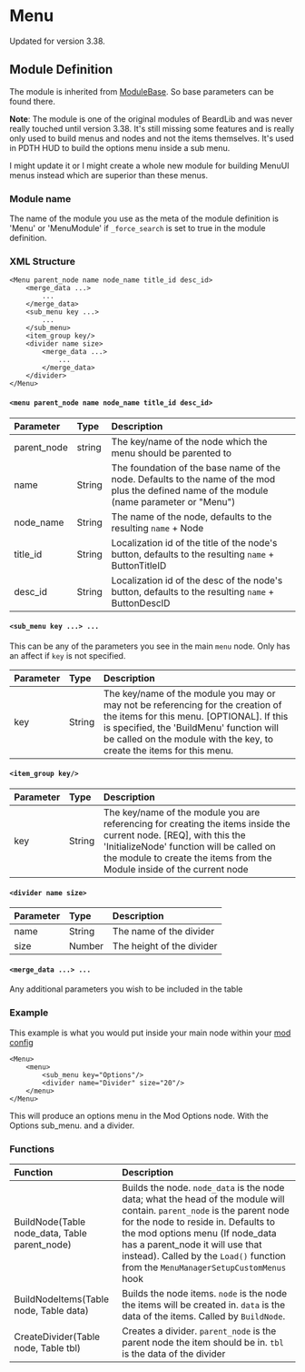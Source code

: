 # Menu

Updated for version 3.38.

## Module Definition

The module is inherited from [ModuleBase](https://luffyyy.gitbook.io/beardlib/modules/modulebase). So base parameters can be found there.

**Note**: The module is one of the original modules of BeardLib and was never really touched until version 3.38. It's still missing some features and is really only used to build menus and nodes and not the items themselves. It's used in PDTH HUD to build the options menu inside a sub menu.

I might update it or I might create a whole new module for building MenuUI menus instead which are superior than these menus.

### Module name

The name of the module you use as the meta of the module definition is 'Menu' or 'MenuModule' if `_force_search` is set to true in the module definition.

### XML Structure

```markup
<Menu parent_node name node_name title_id desc_id>
    <merge_data ...>
        ...
    </merge_data>
    <sub_menu key ...>
        ...
    </sub_menu>
    <item_group key/>
    <divider name size>
        <merge_data ...>
            ...
        </merge_data>
    </divider>
</Menu>
```

#### `<menu parent_node name node_name title_id desc_id>`

| Parameter | Type | Description |
| :--- | :--- | :--- |
| parent\_node | string | The key/name of the node which the menu should be parented to |
| name | String | The foundation of the base name of the node. Defaults to the name of the mod plus the defined name of the module \(name parameter or "Menu"\) |
| node\_name | String | The name of the node, defaults to the resulting `name` + Node |
| title\_id | String | Localization id of the title of the node's button, defaults to the resulting `name` + ButtonTitleID |
| desc\_id | String | Localization id of the desc of the node's button, defaults to the resulting `name` + ButtonDescID |

#### `<sub_menu key ...> ...`

This can be any of the parameters you see in the main `menu` node. Only has an affect if `key` is not specified.

| Parameter | Type | Description |
| :--- | :--- | :--- |
| key | String | The key/name of the module you may or may not be referencing for the creation of the items for this menu. \[OPTIONAL\]. If this is specified, the 'BuildMenu' function will be called on the module with the key, to create the items for this menu. |

#### `<item_group key/>`

| Parameter | Type | Description |
| :--- | :--- | :--- |
| key | String | The key/name of the module you are referencing for creating the items inside the current node. \[REQ\], with this the 'InitializeNode' function will be called on the module to create the items from the Module inside of the current node |

#### `<divider name size>`

| Parameter | Type | Description |
| :--- | :--- | :--- |
| name | String | The name of the divider |
| size | Number | The height of the divider |

#### `<merge_data ...> ...`

Any additional parameters you wish to be included in the table

### Example

This example is what you would put inside your main node within your [mod config](https://github.com/GreatBigBushyBeard/PAYDAY-2-BeardLib/wiki/Module-Config)

```markup
<Menu>
    <menu>
        <sub_menu key="Options"/>
        <divider name="Divider" size="20"/>
    </menu>
</Menu>
```

This will produce an options menu in the Mod Options node. With the Options sub\_menu. and a divider.

### Functions

| Function | Description |
| :--- | :--- |
| BuildNode\(Table node\_data, Table parent\_node\) | Builds the node. `node_data` is the node data; what the head of the module will contain. `parent_node` is the parent node for the node to reside in. Defaults to the mod options menu \(If node\_data has a parent\_node it will use that instead\). Called by the `Load()` function from the `MenuManagerSetupCustomMenus` hook |
| BuildNodeItems\(Table node, Table data\) | Builds the node items. `node` is the node the items will be created in. `data` is the data of the items. Called by `BuildNode`. |
| CreateDivider\(Table node, Table tbl\) | Creates a divider. `parent_node` is the parent node the item should be in. `tbl` is the data of the divider |

